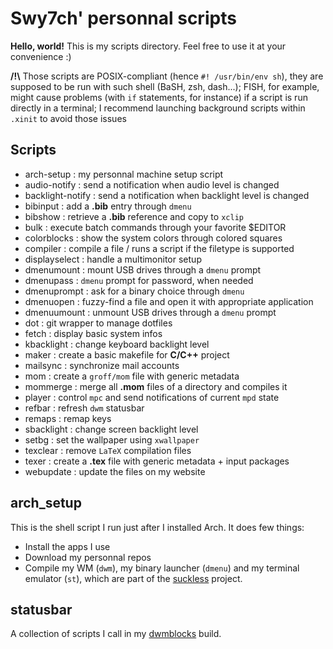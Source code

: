 # Swy7ch' personnal scripts

**Hello, world!** This is my scripts directory. Feel free to use it at your convenience :)

**/!\\** Those scripts are POSIX-compliant (hence `#! /usr/bin/env sh`), they are supposed to be run with such shell (BaSH, zsh, dash...); FISH, for example, might cause problems (with `if` statements, for instance) if a script is run directly in a terminal; I recommend launching background scripts within `.xinit` to avoid those issues

## Scripts

- arch-setup : my personnal machine setup script
- audio-notify : send a notification when audio level is changed
- backlight-notify : send a notification when backlight level is changed
- bibinput : add a **.bib** entry through `dmenu`
- bibshow : retrieve a **.bib** reference and copy to `xclip`
- bulk : execute batch commands through your favorite $EDITOR
- colorblocks : show the system colors through colored squares
- compiler : compile a file / runs a script if the filetype is supported
- displayselect : handle a multimonitor setup
- dmenumount : mount USB drives through a `dmenu` prompt
- dmenupass : `dmenu` prompt for password, when needed
- dmenuprompt : ask for a binary choice through `dmenu`
- dmenuopen : fuzzy-find a file and open it with appropriate application
- dmenuumount : unmount USB drives through a `dmenu` prompt
- dot : git wrapper to manage dotfiles
- fetch : display basic system infos
- kbacklight : change keyboard backlight level
- maker : create a basic makefile for **C/C++** project
- mailsync : synchronize mail accounts
- mom : create a `groff/mom` file with generic metadata
- mommerge : merge all **.mom** files of a directory and compiles it
- player : control `mpc` and send notifications of current `mpd` state
- refbar : refresh `dwm` statusbar
- remaps : remap keys
- sbacklight : change screen backlight level
- setbg : set the wallpaper using `xwallpaper`
- texclear : remove `LaTeX` compilation files
- texer : create a **.tex** file with generic metadata + input packages
- webupdate : update the files on my website

## arch_setup

This is the shell script I run just after I installed Arch. It does few things:

- Install the apps I use
- Download my personnal repos
- Compile my WM (`dwm`), my binary launcher (`dmenu`) and my terminal emulator (`st`), which are part of the [suckless](https://suckless.org/) project.

## statusbar

A collection of scripts I call in my
[dwmblocks](https://gitlab.com/swy7ch/dwmblocks) build.
